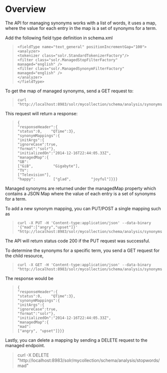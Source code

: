 # **Overview**
The API for managing synonyms works with a list of words, it uses a map, where the value for each entry in the map is a set of synonyms for a term.

Add the following field type definition in schema.xml
>     <fieldType name="text_general" positionIncrementGap="100">
>     <analyzer>    
>     <tokenizer class="solr.StandardTokenizerFactory"/>    
>     <filter class="solr.ManagedStopFilterFactory"   managed="english" />     
>     <filter class="solr.ManagedSynonymFilterFactory"  managed="english" />   
>     </analyzer>
>     </fieldType>

To get the map of managed synonyms, send a GET request to:
>     curl "http://localhost:8983/solr/mycollection/schema/analysis/synonyms/english"

This request will return a response:
>     { 
>     "responseHeader":{  
>     "status":0,    "QTime":3},
>     "synonymMappings":{
>     "initArgs":{  
>     "ignoreCase":true,
>     "format":"solr"}, 
>     "initializedOn":"2014-12-16T22:44:05.33Z",  
>     "managedMap":{  
>     "GB":
>     ["GiB",         "Gigabyte"],
>     "TV":   
>     ["Television"],
>     "happy":        ["glad",         "joyful"]}}}

Managed synonyms are returned under the managedMap property which contains a JSON Map where the value of each entry is a set of synonyms for a term.

To add a new synonym mapping, you can PUT/POST a single mapping such as
>     curl -X PUT -H 'Content-type:application/json' --data-binary '{"mad":["angry","upset"]}' "http://localhost:8983/solr/mycollection/schema/analysis/synonyms/english"

The API will return status code 200 if the PUT request was successful. 

To determine the synonyms for a specific term, you send a GET request for the child resource, 
>     curl -X GET -H 'Content-type:application/json' --data-binary "http://localhost:8983/solr/mycollection/schema/analysis/synonyms/english/mad"

The response would be
>     {  
>     "responseHeader":{
>     "status":0,    "QTime":3},
>     "synonymMappings":{ 
>     "initArgs":{
>     "ignoreCase":true,      
>     "format":"solr"},
>     "initializedOn":"2014-12-16T22:44:05.33Z",
>     "managedMap":{
>     "mad":
>     ["angry", "upset"]}}}

Lastly, you can delete a mapping by sending a DELETE request to the managed endpoint.
>    curl -X DELETE "http://localhost:8983/solr/mycollection/schema/analysis/stopwords/mad"

